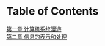 # Table of Contents

[第一章 计算机系统漫游](./chapter01/1.0计算机系统漫游.md)  
[第二章 信息的表示和处理](./chapter02/2.0信息的表示和处理.md)  